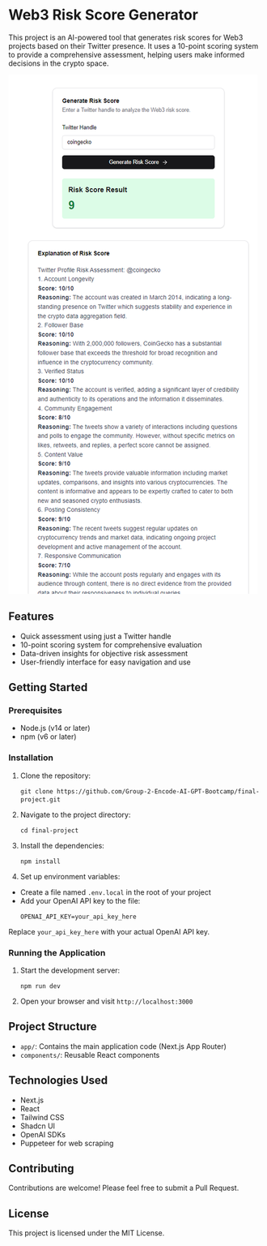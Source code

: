 # Web3 Risk Score Generator

This project is an AI-powered tool that generates risk scores for Web3 projects based on their Twitter presence. It uses a 10-point scoring system to provide a comprehensive assessment, helping users make informed decisions in the crypto space.

![Project Screenshot](./image.png)

## Features

- Quick assessment using just a Twitter handle
- 10-point scoring system for comprehensive evaluation
- Data-driven insights for objective risk assessment
- User-friendly interface for easy navigation and use

## Getting Started

### Prerequisites

- Node.js (v14 or later)
- npm (v6 or later)

### Installation

1. Clone the repository:
   ```
   git clone https://github.com/Group-2-Encode-AI-GPT-Bootcamp/final-project.git
   ```

2. Navigate to the project directory:
   ```
   cd final-project
   ```

3. Install the dependencies:
   ```
   npm install
   ```

4. Set up environment variables:
- Create a file named `.env.local` in the root of your project
- Add your OpenAI API key to the file:
  ```
  OPENAI_API_KEY=your_api_key_here
  ```


Replace `your_api_key_here` with your actual OpenAI API key.

### Running the Application

1. Start the development server:
   ```
   npm run dev
   ```

2. Open your browser and visit `http://localhost:3000`

## Project Structure

- `app/`: Contains the main application code (Next.js App Router)
- `components/`: Reusable React components

## Technologies Used

- Next.js
- React
- Tailwind CSS
- Shadcn UI
- OpenAI SDKs
- Puppeteer for web scraping

## Contributing

Contributions are welcome! Please feel free to submit a Pull Request.

## License

This project is licensed under the MIT License.